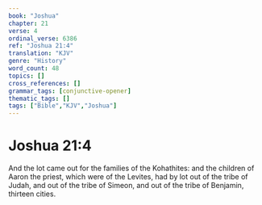 ```yaml
---
book: "Joshua"
chapter: 21
verse: 4
ordinal_verse: 6386
ref: "Joshua 21:4"
translation: "KJV"
genre: "History"
word_count: 48
topics: []
cross_references: []
grammar_tags: [conjunctive-opener]
thematic_tags: []
tags: ["Bible","KJV","Joshua"]
---
```


# Joshua 21:4

And the lot came out for the families of the Kohathites: and the children of Aaron the priest, which were of the Levites, had by lot out of the tribe of Judah, and out of the tribe of Simeon, and out of the tribe of Benjamin, thirteen cities.

